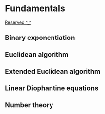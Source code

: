 # Fundamentals

[Reserved ^\_^](https://cp-algorithms.com/)

## Binary exponentiation

## Euclidean algorithm

## Extended Euclidean algorithm

## Linear Diophantine equations

## Number theory

